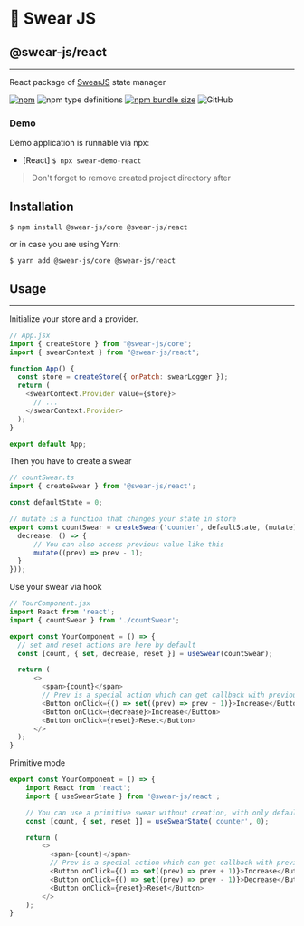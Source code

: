 # 🍭 Swear JS
## @swear-js/react
___
React package of [SwearJS](https://github.com/soundsnick/swear-js) state manager

[![npm](https://img.shields.io/npm/v/@swear-js/react?style=flat-square)](https://www.npmjs.com/package/@swear-js/react)
![npm type definitions](https://img.shields.io/npm/types/@swear-js/react?style=flat-square)
[![npm bundle size](https://img.shields.io/bundlephobia/minzip/@swear-js/react?style=flat-square)](https://bundlephobia.com/result?p=@swear-js/react)
![GitHub](https://img.shields.io/github/license/soundsnick/swear-js?style=flat-square)

### Demo
Demo application is runnable via npx:
- [React] `$ npx swear-demo-react`
> Don't forget to remove created project directory after


## Installation
```
$ npm install @swear-js/core @swear-js/react
```

or in case you are using Yarn:
```
$ yarn add @swear-js/core @swear-js/react
```

## Usage
___
Initialize your store and a provider.

```javascript
// App.jsx
import { createStore } from "@swear-js/core";
import { swearContext } from "@swear-js/react";

function App() {
  const store = createStore({ onPatch: swearLogger });
  return (
    <swearContext.Provider value={store}>
      // ...
    </swearContext.Provider>
  );
}

export default App;
```

Then you have to create a swear
```typescript
// countSwear.ts
import { createSwear } from '@swear-js/react';

const defaultState = 0;

// mutate is a function that changes your state in store
export const countSwear = createSwear('counter', defaultState, (mutate) => ({
  decrease: () => {
      // You can also access previous value like this
      mutate((prev) => prev - 1);
  }
}));
```

Use your swear via hook
```javascript
// YourComponent.jsx
import React from 'react';
import { countSwear } from './countSwear';

export const YourComponent = () => {
  // set and reset actions are here by default
  const [count, { set, decrease, reset }] = useSwear(countSwear);

  return (
      <>
        <span>{count}</span>
        // Prev is a special action which can get callback with previous value
        <Button onClick={() => set((prev) => prev + 1)}>Increase</Button>
        <Button onClick={decrease}>Increase</Button>
        <Button onClick={reset}>Reset</Button>
      </>
  );
}
```

Primitive mode
```javascript
export const YourComponent = () => {
    import React from 'react';
    import { useSwearState } from '@swear-js/react';

    // You can use a primitive swear without creation, with only default `set` and `reset` actions
    const [count, { set, reset }] = useSwearState('counter', 0);

    return (
        <>
          <span>{count}</span>
          // Prev is a special action which can get callback with previous value
          <Button onClick={() => set((prev) => prev + 1)}>Increase</Button>
          <Button onClick={() => set((prev) => prev - 1)}>Decrease</Button>
          <Button onClick={reset}>Reset</Button>
        </>
    );
}
```
